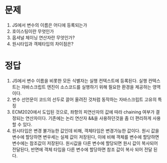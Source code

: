 문제
=============
1. JS에서 변수의 이름은 어디에 등록되는가
2. 호이스팅이란 무엇인가
3. 옵셔널 체이닝 연산자란 무엇인가?
4. 원시타입과 객체타입의 차이점은?

정답
=============
1. JS에서 변수 이름을 비롯한 모든 식별자는 실행 컨텍스트에 등록된다. 실행 컨텍스트는 자바스크립트 엔진이 소스코드를 실행하기 위해 필요한 환경을 제공하는 영역이다.
2. 변수 선언문이 코드의 선두로 끌어 올려진 것처럼 동작하는 자바스크립트 고유의 특징
3. ECM2020에서 도입된 것으로, 좌항의 피연산자의 값에 따라 chaining 여부가 결정되는 연산자이다. 기존에는 논리 연산자 &&을 사용하던것을 좀 더 편리하게 사용할 수 있다.
4. 원시타입은 변경 불가능한 값인데 비해, 객체타임은 변경가능한 값이다. 원시 값을 변수에 할당하면 변우세는 실제 값이 저장된다, 이에 비해 객체를 변수에 할당하면 변수에는 참조값이 저장된다. 원시값을 다른 변수에 할당되면 원시 값이 복사되어 전달된다, 반면에 객체 타입을 다른 변수에 할당하면 참조 값이 복사 되어 전달 된다.
